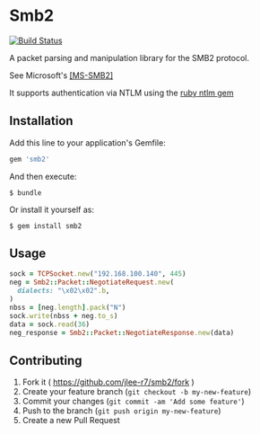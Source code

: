 # Smb2

[![Build Status](https://travis-ci.org/jlee-r7/smb2.svg?branch=master)](https://github.com/jlee-r7/smb2)

A packet parsing and manipulation library for the SMB2 protocol.

See Microsoft's [[MS-SMB2]](http://msdn.microsoft.com/en-us/library/cc246482.aspx)

It supports authentication via NTLM using the [ruby ntlm gem](https://rubygems.org/gems/rubyntlm)

## Installation

Add this line to your application's Gemfile:

```ruby
gem 'smb2'
```

And then execute:

    $ bundle

Or install it yourself as:

    $ gem install smb2

## Usage

```ruby
sock = TCPSocket.new("192.168.100.140", 445)
neg = Smb2::Packet::NegotiateRequest.new(
  dialects: "\x02\x02".b,
)
nbss = [neg.length].pack("N")
sock.write(nbss + neg.to_s)
data = sock.read(36)
neg_response = Smb2::Packet::NegotiateResponse.new(data)

```

## Contributing

1. Fork it ( https://github.com/jlee-r7/smb2/fork )
2. Create your feature branch (`git checkout -b my-new-feature`)
3. Commit your changes (`git commit -am 'Add some feature'`)
4. Push to the branch (`git push origin my-new-feature`)
5. Create a new Pull Request
